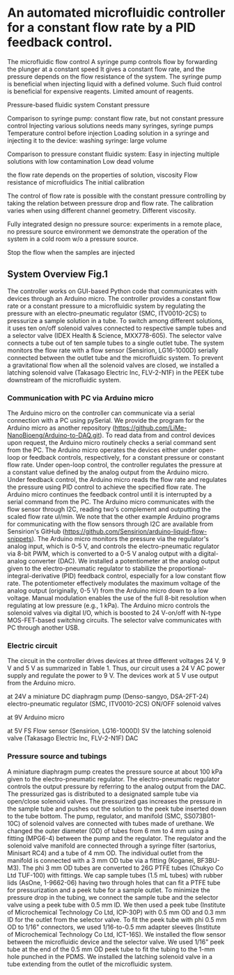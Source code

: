 
# An automated microfluidic controller for a constant flow rate by a PID feedback control.

The microfluidic flow control
A syringe pump controls flow by forwarding the plunger at a constant speed
It gives a constant flow rate, and the pressure depends on the flow resistance of the system.
The syringe pump is beneficial when injecting liquid with a defined volume.
Such fluid control is beneficial for expensive reagents. Limited amount of reagents.

Pressure-based fluidic system 
Constant pressure



Comparison to syringe pump: constant flow rate, but not constant pressure control
Injecting various solutions needs many syringes, syringe pumps
Temperature control before injection
Loading solution in a syringe and injecting it to the device: washing syringe: large volume



Comparison to pressure constant fluidic system: 
Easy in injecting multiple solutions with low contamination
Low dead volume


the flow rate depends on the properties of solution, viscosity
Flow resistance of microfluidics
The initial calibration



The control of flow rate is possible with the constant pressure controlling by taking the relation between pressure drop and flow rate.
The calibration varies when using different channel geometry. Different viscosity.

Fully integrated design no pressure source: experiments in a remote place, no pressure source environment
we demonstrate the operation of the system in a cold room w/o a pressure source.


Stop the flow when the samples are injected

## System Overview Fig.1
The controller works on GUI-based Python code that communicates with devices through an Arduino micro.
The controller provides a constant flow rate or a constant pressure to a microfluidic system by regulating the pressure with an electro-pneumatic regulator (SMC, ITV0010-2CS) to pressurize a sample solution in a tube.
To switch among different solutions, it uses ten on/off solenoid valves connected to respective sample tubes and a selector valve (IDEX Health & Science, MXX778-605).
The selector valve connects a tube out of ten sample tubes to a single outlet tube.
The system monitors the flow rate with a flow sensor (Sensirion, LG16-1000D) serially connected between the outlet tube and the microfluidic system.
To prevent a gravitational flow when all the solenoid valves are closed, we installed a latching solenoid valve (Takasago Electric Inc, FLV-2-N1F) in the PEEK tube downstream of the microfluidic system.


### Communication with PC via Arduino micro
The Arduino micro on the controller can communicate via a serial connection with a PC using pySerial.
We provide the program for the Arduino micro as another repository (https://github.com/LiMe-NanoBioeng/Arduino-to-DAQ.git).
To read data from and control devices upon request, the Arduino micro routinely checks a serial command sent from the PC.
The Arduino micro operates the devices either under open-loop or feedback controls, respectively, for a constant pressure or constant flow rate.
Under open-loop control, the controller regulates the pressure at a constant value defined by the analog output from the Arduino micro.
Under feedback control, the Arduino micro reads the flow rate and regulates the pressure using PID control to achieve the specified flow rate.
The Arduino micro continues the feedback control until it is interrupted by a serial command from the PC.
The Arduino micro communicates with the flow sensor through I2C, reading two's complement and outputting the scaled flow rate ul/min.
We note that the other example Arduino programs for communicating with the flow sensors through I2C are available from Sensirion's GitHub (https://github.com/Sensirion/arduino-liquid-flow-snippets).
The Arduino micro monitors the pressure via the regulator's analog input, which is 0-5 V, and controls the electro-pneumatic regulator via 8-bit PWM, which is converted to a 0-5 V analog output with a digital-analog converter (DAC).
We installed a potentiometer at the analog output given to the electro-pneumatic regulator to stabilize the proportional-integral-derivative (PID) feedback control, especially for a low constant flow rate. 
The potentiometer effectively modulates the maximum voltage of the analog output (originally, 0-5 V) from the Arduino micro down to a low voltage. Manual modulation enables the use of the full 8-bit resolution when regulating at low pressure (e.g., 1 kPa).
The Arduino micro controls the solenoid valves via digital I/O, which is boosted to 24 V-on/off with N-type MOS-FET-based switching circuits.
The selector valve communicates with PC through another USB.

### Electric circuit
The circuit in the controller drives devices at three different voltages 24 V, 9 V and 5 V as summarized in Table 1.
Thus, our circuit uses a 24 V AC power supply and regulate the power to 9 V. 
The devices work at 5 V use output from the Arduino micro.

at 24V
a miniature DC diaphragm pump (Denso-sangyo, DSA-2FT-24)
electro-pneumatic regulator (SMC, ITV0010-2CS)
ON/OFF solenoid valves 

at 9V
Arduino micro

at 5V
FS Flow sensor (Sensirion, LG16-1000D)
SV the latching solenoid valve (Takasago Electric Inc, FLV-2-N1F)
DAC

### Pressure source and tubings
A miniature diaphragm pump creates the pressure source at about 100 kPa given to the electro-pneumatic regulator.
The electro-pneumatic regulator controls the output pressure by referring to the analog output from the DAC.
The pressurized gas is distributed to a designated sample tube via open/close solenoid valves.
The pressurized gas increases the pressure in the sample tube and pushes out the solution to the peek tube inserted down to the tube bottom.
The pump, regulator, and manifold (SMC, SS073B01-10C) of solenoid valves are connected with tubes made of urethane.
We changed the outer diameter (OD) of tubes from 6 mm to 4 mm using a fitting (MPG6-4) between the pump and the regulator.
The regulator and the solenoid valve manifold are connected through a syringe filter (sartorius, Minisart RC4) and a tube of 4 mm OD.
The individual outlet from the manifold is connected with a 3 mm OD tube via a fitting (Koganei, BF3BU-M3).
The phi 3 mm OD tubes are converted to 26G PTFE tubes (Chukyo Co Ltd	TUF-100) with fittings.
We cap sample tubes (1.5 mL tubes) with rubber lids (AsOne, 1-9662-06) having two through holes that can fit a PTFE tube for pressurization and a peek tube for a sample outlet.
To minimize the pressure drop in the tubing, we connect the sample tube and the selector valve using a peek tube with 0.5 mm ID.
We then used a peek tube (Institute of Microchemical Technology Co Ltd, ICP-30P) with 0.5 mm OD and 0.3 mm ID for the outlet from the selector valve.
To fit the peek tube with phi 0.5 mm OD to 1/16" connectors, we used 1/16-to-0.5 mm adapter sleeves (Institute of Microchemical Technology Co Ltd, ICT-16S).
We installed the flow sensor between the microfluidic device and the selector valve.
We used 1/16" peek tube at the end of the 0.5 mm OD peek tube to fit the tubing to the 1-mm hole punched in the PDMS.
We installed the latching solenoid valve in a tube extending from the outlet of the microfluidic system.



